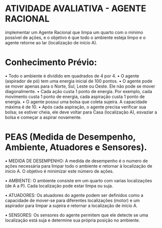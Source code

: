 # ATIVIDADE AVALIATIVA - AGENTE RACIONAL

implementar um Agente Racional que limpa um quarto com o mínimo possível de ações, e o objetivo é que todo o ambiente esteja limpo e o agente retorne ao lar (localização de início A). 

# Conhecimento Prévio:
• Todo o ambiente é dividido em quadrados de 4 por 4.
• O agente (aspirador de pó) tem uma energia inicial de 100 pontos.
• O agente pode se mover apenas para o Norte, Sul, Leste ou Oeste. Ele não pode se
mover diagonalmente.
• Cada ação custa 1 ponto de energia. Por exemplo, cada movimento custa 1 ponto de
energia, cada aspiração custa 1 ponto de energia.
• O agente possui uma bolsa que coleta sujeira. A capacidade máxima é de 10.
• Após cada aspiração, o agente precisa verificar sua bolsa; se estiver cheia, ele deve
voltar para Casa (localização A), esvaziar a bolsa e começar a aspirar novamente.

# PEAS (Medida de Desempenho, Ambiente, Atuadores e Sensores).

•	MEDIDA DE DESEMPENHO: A medida de desempenho é o numero de ações necessária para limpar todo o ambiente e retornar à localização de inicio A. O objetivo é minimizar este número de ações.

•	AMBIENTE: O ambiente consiste em um quarto com varias localizações (de A a P). Cada localização pode estar limpa ou suja.

•	ATUADORES: Os atuadores do agente podem ser definidos como a capacidade de mover-se para diferentes localizações (motor) e um aspirador para limpar a sujeira e retornar a localização de início A.

•	SENSORES: Os sensores do agente permitem que ele detecte se uma localização está suja e determine sua própria posição no ambiente.
